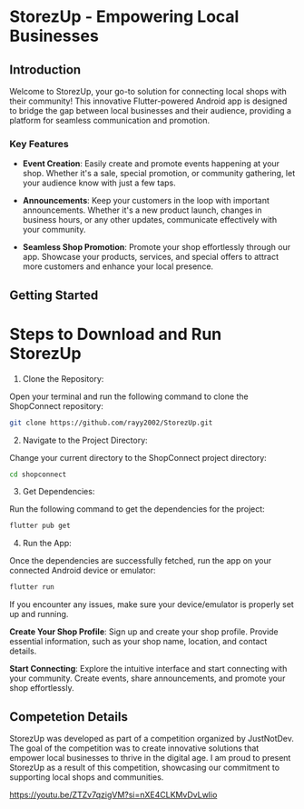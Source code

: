 
# StorezUp - Empowering Local Businesses

## Introduction

Welcome to StorezUp, your go-to solution for connecting local shops with their community! This innovative Flutter-powered Android app is designed to bridge the gap between local businesses and their audience, providing a platform for seamless communication and promotion.

### Key Features

- **Event Creation**: Easily create and promote events happening at your shop. Whether it's a sale, special promotion, or community gathering, let your audience know with just a few taps.

- **Announcements**: Keep your customers in the loop with important announcements. Whether it's a new product launch, changes in business hours, or any other updates, communicate effectively with your community.

- **Seamless Shop Promotion**: Promote your shop effortlessly through our app. Showcase your products, services, and special offers to attract more customers and enhance your local presence.

## Getting Started

# Steps to Download and Run StorezUp

 1. Clone the Repository:

Open your terminal and run the following command to clone the ShopConnect repository: 

```bash
git clone https://github.com/rayy2002/StorezUp.git
```
  
  2. Navigate to the Project Directory:

Change your current directory to the ShopConnect project directory:

```bash
cd shopconnect
```

  3. Get Dependencies:

Run the following command to get the dependencies for the project:

```bash
flutter pub get
```

  4. Run the App:

Once the dependencies are successfully fetched, run the app on your connected Android device or emulator:

```bash
flutter run
```
If you encounter any issues, make sure your device/emulator is properly set up and running.

**Create Your Shop Profile**: Sign up and create your shop profile. Provide essential information, such as your shop name, location, and contact details.

**Start Connecting**: Explore the intuitive interface and start connecting with your community. Create events, share announcements, and promote your shop effortlessly.

## Competetion Details

StorezUp was developed as part of a competition organized by JustNotDev. The goal of the competition was to create innovative solutions that empower local businesses to thrive in the digital age. I am proud to present StorezUp as a result of this competition, showcasing our commitment to supporting local shops and communities.

https://youtu.be/ZTZv7qzigVM?si=nXE4CLKMvDvLwlio




